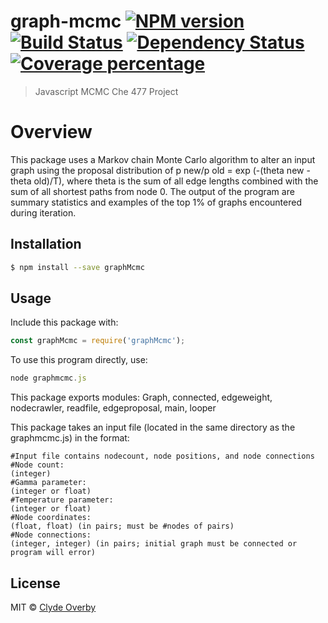 # graph-mcmc [![NPM version][npm-image]][npm-url] [![Build Status][travis-image]][travis-url] [![Dependency Status][daviddm-image]][daviddm-url] [![Coverage percentage][coveralls-image]][coveralls-url]
> Javascript MCMC Che 477 Project

# Overview
This package uses a Markov chain Monte Carlo algorithm to alter an input graph using the proposal distribution of p new/p old = exp (-(theta new - theta old)/T), where theta is the sum of all edge lengths combined with the sum of all shortest paths from node 0.  The output of the program are summary statistics and examples of the top 1% of graphs encountered during iteration.

## Installation

```sh
$ npm install --save graphMcmc
```

## Usage
Include this package with:
```js
const graphMcmc = require('graphMcmc');
```
To use this program directly, use:
```js
node graphmcmc.js
```

This package exports modules: Graph, connected, edgeweight, nodecrawler, readfile, edgeproposal, main, looper 


This package takes an input file (located in the same directory as the graphmcmc.js) in the format:

```
#Input file contains nodecount, node positions, and node connections
#Node count:
(integer)
#Gamma parameter:
(integer or float)
#Temperature parameter:
(integer or float)
#Node coordinates:
(float, float) (in pairs; must be #nodes of pairs)
#Node connections:
(integer, integer) (in pairs; initial graph must be connected or program will error)
```

## License

MIT © [Clyde Overby](github.com/coverby)


[npm-image]: https://badge.fury.io/js/graph-mcmc.svg
[npm-url]: https://npmjs.org/package/graph-mcmc
[travis-image]: https://travis-ci.org/coverby/graph-mcmc.svg?branch=master
[travis-url]: https://travis-ci.org/coverby/graph-mcmc
[daviddm-image]: https://david-dm.org/coverby/graph-mcmc.svg?theme=shields.io
[daviddm-url]: https://david-dm.org/coverby/graph-mcmc
[coveralls-image]: https://coveralls.io/repos/coverby/graph-mcmc/badge.svg
[coveralls-url]: https://coveralls.io/r/coverby/graph-mcmc

